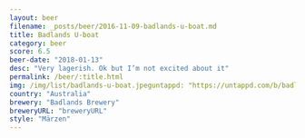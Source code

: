 ```yaml
---
layout: beer
filename: _posts/beer/2016-11-09-badlands-u-boat.md
title: Badlands U-boat
category: beer
score: 6.5
beer-date: "2018-01-13"
desc: "Very lagerish. Ok but I’m not excited about it"
permalink: /beer/:title.html
img: /img/list/badlands-u-boat.jpeguntappd: "https://untappd.com/b/badlands-brewery-u-boat/697226"
country: "Australia"
brewery: "Badlands Brewery"
breweryURL: "breweryURL"
style: "Märzen"
---
```

